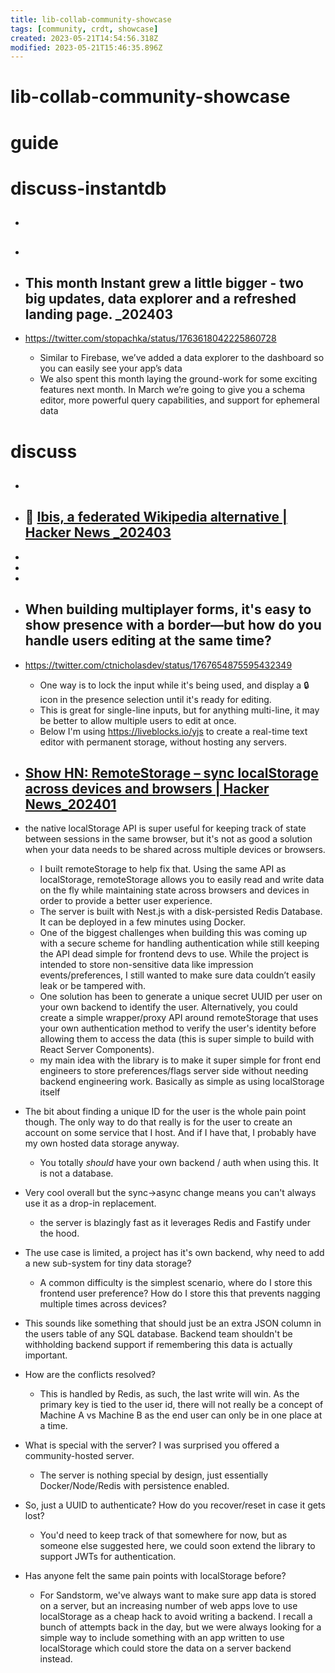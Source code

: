 ```yaml
---
title: lib-collab-community-showcase
tags: [community, crdt, showcase]
created: 2023-05-21T14:54:56.318Z
modified: 2023-05-21T15:46:35.896Z
---
```


# lib-collab-community-showcase

# guide

# discuss-instantdb
- ## 

- ## 

- ## This month Instant grew a little bigger - two big updates, data explorer and a refreshed landing page. _202403
- https://twitter.com/stopachka/status/1763618042225860728
  - Similar to Firebase, we’ve added a data explorer to the dashboard so you can easily see your app’s data
  - We also spent this month laying the ground-work for some exciting features next month. In March we’re going to give you a schema editor, more powerful query capabilities, and support for ephemeral data

# discuss
- ## 

- ## 🌰 [Ibis, a federated Wikipedia alternative | Hacker News _202403](https://news.ycombinator.com/item?id=39694045)
- 
- 
- 

- ## When building multiplayer forms, it's easy to show presence with a border—but how do you handle users editing at the same time?
- https://twitter.com/ctnicholasdev/status/1767654875595432349
  - One way is to lock the input while it's being used, and display a 🔒 icon in the presence selection until it's ready for editing.
  - This is great for single-line inputs, but for anything multi-line, it may be better to allow multiple users to edit at once.
  - Below I'm using https://liveblocks.io/yjs to create a real-time text editor with permanent storage, without hosting any servers.

- ## [Show HN: RemoteStorage – sync localStorage across devices and browsers | Hacker News_202401](https://news.ycombinator.com/item?id=38972358)
- the native localStorage API is super useful for keeping track of state between sessions in the same browser, but it's not as good a solution when your data needs to be shared across multiple devices or browsers.
  - I built remoteStorage to help fix that. Using the same API as localStorage, remoteStorage allows you to easily read and write data on the fly while maintaining state across browsers and devices in order to provide a better user experience.
  - The server is built with Nest.js with a disk-persisted Redis Database. It can be deployed in a few minutes using Docker.
  - One of the biggest challenges when building this was coming up with a secure scheme for handling authentication while still keeping the API dead simple for frontend devs to use. While the project is intended to store non-sensitive data like impression events/preferences, I still wanted to make sure data couldn’t easily leak or be tampered with.
  - One solution has been to generate a unique secret UUID per user on your own backend to identify the user. Alternatively, you could create a simple wrapper/proxy API around remoteStorage that uses your own authentication method to verify the user's identity before allowing them to access the data (this is super simple to build with React Server Components).
  - my main idea with the library is to make it super simple for front end engineers to store preferences/flags server side without needing backend engineering work. Basically as simple as using localStorage itself

- The bit about finding a unique ID for the user is the whole pain point though. The only way to do that really is for the user to create an account on some service that I host. And if I have that, I probably have my own hosted data storage anyway.
  - You totally _should_ have your own backend / auth when using this. It is not a database.

- Very cool overall but the sync->async change means you can't always use it as a drop-in replacement. 
  - the server is blazingly fast as it leverages Redis and Fastify under the hood.

- The use case is limited, a project has it's own backend, why need to add a new sub-system for tiny data storage?
  - A common difficulty is the simplest scenario, where do I store this frontend user preference? How do I store this that prevents nagging multiple times across devices?
- This sounds like something that should just be an extra JSON column in the users table of any SQL database. Backend team shouldn't be withholding backend support if remembering this data is actually important.

- How are the conflicts resolved?
  - This is handled by Redis, as such, the last write will win. As the primary key is tied to the user id, there will not really be a concept of Machine A vs Machine B as the end user can only be in one place at a time.

- What is special with the server? I was surprised you offered a community-hosted server.
  - The server is nothing special by design, just essentially Docker/Node/Redis with persistence enabled.

- So, just a UUID to authenticate? How do you recover/reset in case it gets lost?
  - You'd need to keep track of that somewhere for now, but as someone else suggested here, we could soon extend the library to support JWTs for authentication.

- Has anyone felt the same pain points with localStorage before?
  - For Sandstorm, we've always want to make sure app data is stored on a server, but an increasing number of web apps love to use localStorage as a cheap hack to avoid writing a backend. I recall a bunch of attempts back in the day, but we were always looking for a simple way to include something with an app written to use localStorage which could store the data on a server backend instead.
